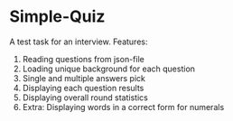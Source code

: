 # Simple-Quiz
A test task for an interview.
Features:
1. Reading questions from json-file
2. Loading unique background for each question
3. Single and multiple answers pick
4. Displaying each question results
5. Displaying overall round statistics
6. Extra: Displaying words in a correct form for numerals

